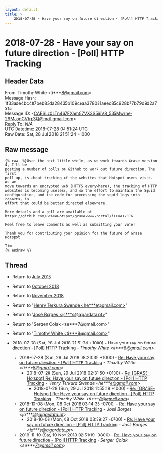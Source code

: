 ```yaml
---
layout: default
title: >
    2018-07-28 - Have your say on future direction - [Poll] HTTP Tracking
---
```


# 2018-07-28 - Have your say on future direction - [Poll] HTTP Tracking

## Header Data

From: Timothy White \<ti***8@gmail.com\><br>
Message Hash: 1f33ade4bc487beb83da28435b109ceaa378081aeec85c928b77b79d9d2a73fa<br>
Message ID: \<CAESLx0LTn467FXamG7VX3S56iV8_535Mwrne-29MJonCVtrp3Q@mail.gmail.com\><br>
Reply To: _N/A_<br>
UTC Datetime: 2018-07-28 04:51:24 UTC<br>
Raw Date: Sat, 28 Jul 2018 21:51:24 +1000<br>

## Raw message

```
{% raw  %}Over the next little while, as we work towards Grase version 4, I'll be
posting a number of polls on Github to work out future direction. The first
poll up, is about tracking of the websites that Hotspot users visit. As we
move towards an encrypted web (HTTPS everywhere), the tracking of HTTP
websites is becoming useless, and so the effort to maintain the Squid
configuration, and the code for processing the squid logs into reports, is
effort that could be better directed elsewhere.

More details and a poll are available at
https://github.com/GraseHotspot/grase-www-portal/issues/176

Feel free to leave comments as well as submitting your vote!

Thank you for contributing your opinion for the future of Grase Hotspot

Tim
{% endraw %}
```

## Thread

+ Return to [July 2018](/archive/2018/07)
+ Return to [October 2018](/archive/2018/10)
+ Return to [November 2018](/archive/2018/11)

+ Return to "[Henry Terkura Swende <he***e<span>@</span>gmail.com>](/authors/he___e_at_gmail_com)"
+ Return to "[José Borges <jo***s<span>@</span>algardata.pt>](/authors/jo___s_at_algardata_pt)"
+ Return to "[Sergen Çolak <se***7<span>@</span>gmail.com>](/authors/se___7_at_gmail_com)"
+ Return to "[Timothy White <ti***8<span>@</span>gmail.com>](/authors/ti___8_at_gmail_com)"

+ 2018-07-28 (Sat, 28 Jul 2018 21:51:24 +1000) - Have your say on future direction - [Poll] HTTP Tracking - _Timothy White \<ti***8@gmail.com\>_
  + 2018-07-28 (Sun, 29 Jul 2018 08:23:39 +1000) - [Re: Have your say on future direction - [Poll] HTTP Tracking](/archive/2018/07/baab2f649ec8bdf2e33e8171e64b4bc6ff045a52b15878a063af63161a0f21dd) - _Timothy White \<ti***8@gmail.com\>_
    + 2018-07-28 (Sun, 29 Jul 2018 02:31:50 +0100) - [Re: [GRASE-Hotspot] Re: Have your say on future direction - [Poll] HTTP Tracking](/archive/2018/07/ba6a4579148f41a89cfc49344cd67554a3f2230fb0aa84624765d83ee77f7e21) - _Henry Terkura Swende \<he***e@gmail.com\>_
      + 2018-07-28 (Sun, 29 Jul 2018 11:55:18 +1000) - [Re: [GRASE-Hotspot] Re: Have your say on future direction - [Poll] HTTP Tracking](/archive/2018/07/2a328ae50f6f685c81cbaa5f16f130f22184bda4923a2b0bc46939b1c030611d) - _Timothy White \<ti***8@gmail.com\>_
  + 2018-10-08 (Mon, 08 Oct 2018 03:14:33 -0700) - [Re: Have your say on future direction - [Poll] HTTP Tracking](/archive/2018/10/a0c60c028aa44d483896e2e6852c8682f2e253f53f9896e205392cc46cb63889) - _José Borges \<jo***s@algardata.pt\>_
    + 2018-10-08 (Mon, 08 Oct 2018 03:29:27 -0700) - [Re: Have your say on future direction - [Poll] HTTP Tracking](/archive/2018/10/4e0015d6216bc4fc8f26b373442d39c55c0eb01bebb82621e52965a8aca720ac) - _José Borges \<jo***s@algardata.pt\>_
  + 2018-11-10 (Sat, 10 Nov 2018 02:51:19 -0800) - [Re: Have your say on future direction - [Poll] HTTP Tracking](/archive/2018/11/c4cb97a21a217ab600cb70e5903dd6a95777d750cb5276f384854c4df3bbf3b9) - _Sergen Çolak \<se***7@gmail.com\>_

